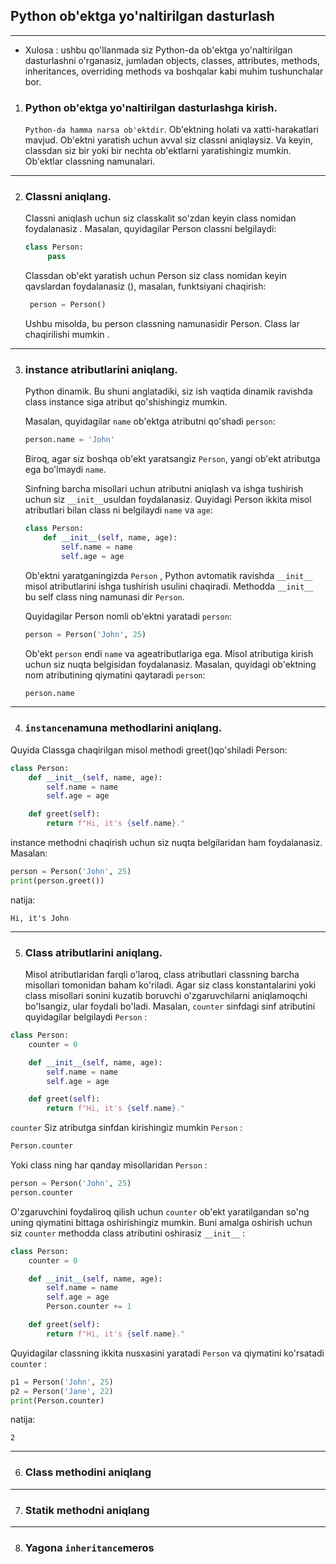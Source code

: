 ## Python ob'ektga yo'naltirilgan dasturlash
---

- Xulosa : ushbu qo'llanmada siz Python-da ob'ektga yo'naltirilgan dasturlashni o'rganasiz, jumladan objects, classes,
  attributes, methods, inheritances, overriding methods va boshqalar kabi muhim tushunchalar bor.

1. ### Python ob'ektga yo'naltirilgan dasturlashga kirish.

   `Python-da hamma narsa ob'ektdir`. Ob'ektning holati va xatti-harakatlari mavjud. Ob'ektni yaratish uchun avval siz
   classni aniqlaysiz. Va keyin, classdan siz bir yoki bir nechta ob'ektlarni yaratishingiz mumkin. Ob'ektlar classning
   namunalari.

---

2. ### Classni aniqlang.
   Classni aniqlash uchun siz classkalit so'zdan keyin class nomidan foydalanasiz . Masalan, quyidagilar Person classni
   belgilaydi:

   ```python
   class Person:
        pass
   ```

   Classdan ob'ekt yaratish uchun Person siz class nomidan keyin qavslardan foydalanasiz (), masalan, funktsiyani
   chaqirish:
   ```python
    person = Person()
   ```
   Ushbu misolda, bu person classning namunasidir Person. Class lar chaqirilishi mumkin .

---

3. ### instance atributlarini aniqlang.

   Python dinamik. Bu shuni anglatadiki, siz ish vaqtida dinamik ravishda class instance siga atribut qo'shishingiz
   mumkin.

   Masalan, quyidagilar `name` ob'ektga atributni qo'shadi `person`:

   ```python
   person.name = 'John'
   ```
   Biroq, agar siz boshqa ob'ekt yaratsangiz `Person`, yangi ob'ekt atributga ega bo'lmaydi `name`.

   Sinfning barcha misollari uchun atributni aniqlash va ishga tushirish uchun siz `__init__`usuldan foydalanasiz.
   Quyidagi Person ikkita misol atributlari bilan class ni belgilaydi `name` va `age`:

   ```python
   class Person:
       def __init__(self, name, age):
           self.name = name
           self.age = age
   ```
   Ob'ektni yaratganingizda `Person` , Python avtomatik ravishda `__init__` misol atributlarini ishga tushirish usulini
   chaqiradi. Methodda `__init__` bu self class ning namunasi dir `Person`.

   Quyidagilar Person nomli ob'ektni yaratadi `person`:

   ```python
   person = Person('John', 25)
   ```
   Ob'ekt `person` endi `name` va ageatributlariga ega. Misol atributiga kirish uchun siz nuqta belgisidan foydalanasiz.
   Masalan, quyidagi ob'ektning nom atributining qiymatini qaytaradi `person`:

   ```python
   person.name
   ```

---

4. ### `instance`namuna methodlarini aniqlang.

Quyida Classga chaqirilgan misol methodi greet()qo'shiladi Person:

```python
class Person:
    def __init__(self, name, age):
        self.name = name
        self.age = age

    def greet(self):
        return f"Hi, it's {self.name}."
```

instance methodni chaqirish uchun siz nuqta belgilaridan ham foydalanasiz. Masalan:

```python
person = Person('John', 25)
print(person.greet())
```

natija:

```shell
Hi, it's John
```

---

5. ### Class atributlarini aniqlang.
   Misol atributlaridan farqli o'laroq, class atributlari classning barcha misollari tomonidan baham ko'riladi. Agar siz
   class konstantalarini yoki class misollari sonini kuzatib boruvchi o'zgaruvchilarni aniqlamoqchi bo'lsangiz, ular
   foydali bo'ladi.
   Masalan, `counter` sinfdagi sinf atributini quyidagilar belgilaydi `Person` :

```python
class Person:
    counter = 0

    def __init__(self, name, age):
        self.name = name
        self.age = age

    def greet(self):
        return f"Hi, it's {self.name}."
```

`counter` Siz atributga sinfdan kirishingiz mumkin `Person` :

```python
Person.counter
```

Yoki class ning har qanday misollaridan `Person` :

```python
person = Person('John', 25)
person.counter
```

O'zgaruvchini foydaliroq qilish uchun `counter` ob'ekt yaratilgandan so'ng uning qiymatini bittaga oshirishingiz mumkin.
Buni amalga oshirish uchun siz `counter` methodda class atributini oshirasiz `__init__` :

```python
class Person:
    counter = 0

    def __init__(self, name, age):
        self.name = name
        self.age = age
        Person.counter += 1

    def greet(self):
        return f"Hi, it's {self.name}."
```

Quyidagilar classning ikkita nusxasini yaratadi `Person` va qiymatini ko'rsatadi `counter` :

```python
p1 = Person('John', 25)
p2 = Person('Jane', 22)
print(Person.counter)
```

natija:

```shell
2
```

---

6. ### Class methodini aniqlang

---

7. ### Statik methodni aniqlang

---

8. ### Yagona `inheritance`meros